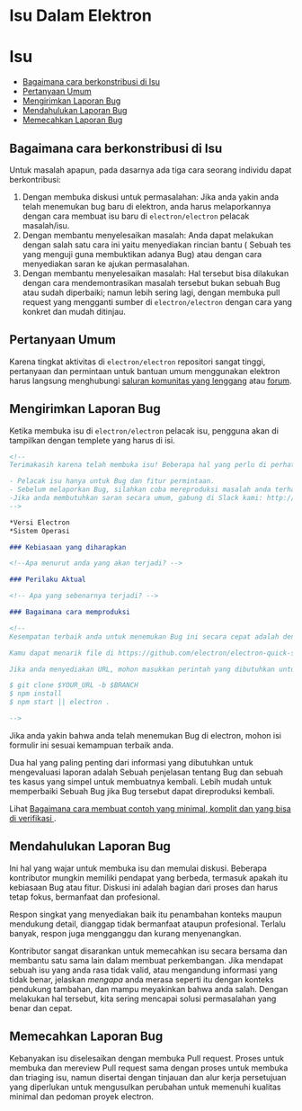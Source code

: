 # Isu Dalam Elektron

# Isu

* [Bagaimana cara berkonstribusi di Isu](#how-to-contribute-in-issues)
* [Pertanyaan Umum](#asking-for-general-help)
* [Mengirimkan Laporan Bug](#submitting-a-bug-report)
* [Mendahulukan Laporan Bug](#triaging-a-bug-report)
* [Memecahkan Laporan Bug](#resolving-a-bug-report)

## Bagaimana cara berkonstribusi di Isu

Untuk masalah apapun, pada dasarnya ada tiga cara seorang individu dapat berkontribusi:

1. Dengan membuka diskusi untuk permasalahan: Jika anda yakin anda telah menemukan bug baru di elektron, anda harus melaporkannya dengan cara membuat isu baru di `electron/electron` pelacak masalah/isu.
2. Dengan membantu menyelesaikan masalah: Anda dapat melakukan dengan salah satu cara ini yaitu menyediakan rincian bantu ( Sebuah tes yang menguji guna membuktikan adanya Bug) atau dengan cara menyediakan saran ke ajukan permasalahan.
3. Dengan membantu menyelesaikan masalah: Hal tersebut bisa dilakukan dengan cara mendemontrasikan masalah tersebut bukan sebuah Bug atau sudah diperbaiki; namun lebih sering lagi, dengan membuka pull request yang mengganti sumber di `electron/electron` dengan cara yang konkret dan mudah ditinjau.

## Pertanyaan Umum

Karena tingkat aktivitas di `electron/electron` repositori sangat tinggi, pertanyaan dan permintaan untuk bantuan umum menggunakan elektron harus langsung menghubungi [saluran komunitas yang lenggang](https://atomio.slack.com) atau [forum](https://discuss.atom.io/c/electron).

## Mengirimkan Laporan Bug

Ketika membuka isu di `electron/electron` pelacak isu, pengguna akan di tampilkan dengan templete yang harus di isi.

```markdown
<!-- 
Terimakasih karena telah membuka isu! Beberapa hal yang perlu di perhatikan:

- Pelacak isu hanya untuk Bug dan fitur permintaan.
- Sebelum melaporkan Bug, silahkan coba mereproduksi masalah anda terhadap versi terbaru dari electron.
-Jika anda membutuhkan saran secara umum, gabung di Slack kami: http://atom-slack.herokuapp.com 
-->

*Versi Electron
*Sistem Operasi

### Kebiasaan yang diharapkan

<!--Apa menurut anda yang akan terjadi? -->

### Perilaku Aktual

<!-- Apa yang sebenarnya terjadi? -->

### Bagaimana cara memproduksi

<!--
Kesempatan terbaik anda untuk menemukan Bug ini secara cepat adalah dengan menyediakan REPOSITORI yang bisa di klon dan berfungsi.

Kamu dapat menarik file di https://github.com/electron/electron-quick-start dan termasuk link untuk cabang dengan perubahan yang telah anda buat.

Jika anda menyediakan URL, mohon masukkan perintah yang dibutuhkan untuk mengklon/pengaturan/jalankan repo anda, contoh

$ git clone $YOUR_URL -b $BRANCH   
$ npm install   
$ npm start || electron .

-->
```

Jika anda yakin bahwa anda telah menemukan Bug di electron, mohon isi formulir ini sesuai kemampuan terbaik anda.

Dua hal yang paling penting dari informasi yang dibutuhkan untuk mengevaluasi laporan adalah Sebuah penjelasan tentang Bug dan sebuah tes kasus yang simpel untuk membuatnya kembali. Lebih mudah untuk memperbaiki Sebuah Bug jika Bug tersebut dapat direproduksi kembali.

Lihat [ Bagaimana cara membuat contoh yang minimal, komplit dan yang bisa di verifikasi ](https://stackoverflow.com/help/mcve).

## Mendahulukan Laporan Bug

Ini hal yang wajar untuk membuka isu dan memulai diskusi. Beberapa kontributor mungkin memiliki pendapat yang berbeda, termasuk apakah itu kebiasaan Bug atau fitur. Diskusi ini adalah bagian dari proses dan harus tetap fokus, bermanfaat dan profesional.

Respon singkat yang menyediakan baik itu penambahan konteks maupun mendukung detail, dianggap tidak bermanfaat ataupun profesional. Terlalu banyak, respon juga mengganggu dan kurang menyenangkan.

Kontributor sangat disarankan untuk memecahkan isu secara bersama dan membantu satu sama lain dalam membuat perkembangan. Jika mendapat sebuah isu yang anda rasa tidak valid, atau mengandung informasi yang tidak benar, jelaskan *mengapa* anda merasa seperti itu dengan konteks pendukung tambahan, dan mampu meyakinkan bahwa anda salah. Dengan melakukan hal tersebut, kita sering mencapai solusi permasalahan yang benar dan cepat.

## Memecahkan Laporan Bug

Kebanyakan isu diselesaikan dengan membuka Pull request. Proses untuk membuka dan mereview Pull request sama dengan proses untuk membuka dan triaging isu, namun disertai dengan tinjauan dan alur kerja persetujuan yang diperlukan untuk mengusulkan perubahan untuk memenuhi kualitas minimal dan pedoman proyek electron.